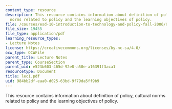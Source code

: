 ```yaml
---
content_type: resource
description: This resource contains information about definition of policy, cultural
  norms related to policy and the learning objectives of policy.
file: /courses/esd-10-introduction-to-technology-and-policy-fall-2006/984bb2dfeaa0d02563bd9f79da5ff9b9_lec1.pdf
file_size: 19455
file_type: application/pdf
learning_resource_types:
- Lecture Notes
license: https://creativecommons.org/licenses/by-nc-sa/4.0/
ocw_type: OCWFile
parent_title: Lecture Notes
parent_type: CourseSection
parent_uid: e523b603-465d-92e8-a50e-a16391f3aca1
resourcetype: Document
title: lec1.pdf
uid: 984bb2df-eaa0-d025-63bd-9f79da5ff9b9
---
```

This resource contains information about definition of policy, cultural norms related to policy and the learning objectives of policy.